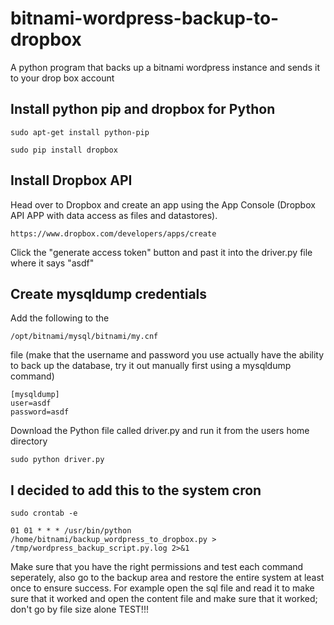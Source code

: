 # bitnami-wordpress-backup-to-dropbox
A python program that backs up a bitnami wordpress instance and sends it to your drop box account

## Install python pip and dropbox for Python
```
sudo apt-get install python-pip
```
```
sudo pip install dropbox
```
## Install Dropbox API
Head over to Dropbox and create an app using the App Console (Dropbox API APP with data access as files and datastores).
```
https://www.dropbox.com/developers/apps/create
```
Click the "generate access token" button and past it into the driver.py file where it says "asdf"

## Create mysqldump credentials
Add the following to the 
```
/opt/bitnami/mysql/bitnami/my.cnf
```
file (make that the username and password you use actually have the ability to back up the database, try it out manually first using a mysqldump command)

```
[mysqldump]
user=asdf
password=asdf
```

Download the Python file called driver.py and run it from the users home directory
```
sudo python driver.py
```

## I decided to add this to the system cron
```
sudo crontab -e
```
```
01 01 * * * /usr/bin/python /home/bitnami/backup_wordpress_to_dropbox.py > /tmp/wordpress_backup_script.py.log 2>&1
```
Make sure that you have the right permissions and test each command seperately, also go to the backup area and restore the entire system at least once to ensure success. For example open the sql file and read it to make sure that it worked and open the content file and make sure that it worked; don't go by file size alone TEST!!!

